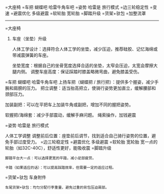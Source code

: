 


=大座椅
=车把  蝴蝶吧 哈雷牛角车吧
=姿势 哈雷是 旅行模式
=边三轮稳定性
=变速
=避震优化    多级避震
=软轮胎 宽轮胎
=脚踏升级
=货架+驮包
=加整流罩

------------------------------------
=大座椅
1. 车座（坐垫）升级

   人体工学设计：选择符合人体工学的坐垫，减少压迫，推荐硅胶、记忆海绵或带减震弹簧的车座。

   坐垫宽度：根据自己的坐骨宽度选择合适的坐垫，太窄会压迫，太宽会摩擦大腿内侧。
   调整车座高度：保证踩踏时膝盖略微弯曲，避免膝盖受伤。
 
=车把  蝴蝶吧 哈雷牛角车吧
上扬车把（蝴蝶把 / 旅行把）：提供多个握姿，减少手腕和肩膀的压力。
把立调整：适当抬高把立，使骑行姿势更加直立，缓解腰部和颈部压力。

加装副把：可以在平把车上加装牛角或副把，增加不同的握把姿势。

软握把/海绵套：减少手部震动，缓解手麻问题。
绳索操作，加钱避震


=姿势 哈雷是 旅行模式

人体工学调整
调整前后位置：座垫前后调节，找到适合自己骑行姿势的位置，避免手部过度受力。
=边三轮稳定性
=避震优化    多级避震
=软轮胎 宽轮胎
宽一点的轮胎（如32C-40C），舒适性更好，能吸收震
=脚踏升级

    脚踏平台大一点：可以选择更宽的平踏，减小足部疲劳。

    卡踏（如果适应的话）：可以提高踩踏效率，但需要一定的适应过程。
=货架+驮包
车身附件

    车尾货架+驮包：均匀分配行李重量，避免过重的背包压迫肩部。